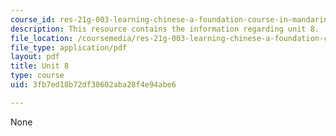 ```yaml
---
course_id: res-21g-003-learning-chinese-a-foundation-course-in-mandarin-spring-2011
description: This resource contains the information regarding unit 8.
file_location: /coursemedia/res-21g-003-learning-chinese-a-foundation-course-in-mandarin-spring-2011/3fb7ed18b72df30602aba28f4e94abe6_MITRES_21G_003S11_unit08.pdf
file_type: application/pdf
layout: pdf
title: Unit 8
type: course
uid: 3fb7ed18b72df30602aba28f4e94abe6

---
```

None